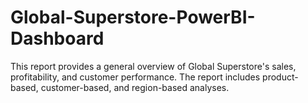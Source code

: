 # Global-Superstore-PowerBI-Dashboard
This report provides a general overview of Global Superstore's sales, profitability, and customer performance. The report includes product-based, customer-based, and region-based analyses.

